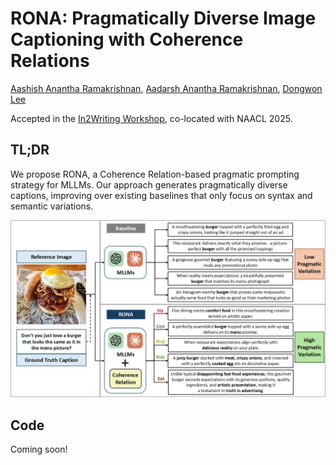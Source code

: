 # RONA: Pragmatically Diverse Image Captioning with Coherence Relations

[Aashish Anantha Ramakrishnan](https://aashish2000.github.io), [Aadarsh Anantha Ramakrishnan](https://www.linkedin.com/in/aadarsh-a/), [Dongwon Lee](https://scholar.google.com/citations?user=MzL-WnEAAAAJ&hl=en)

Accepted in the [In2Writing Workshop](https://in2writing.glitch.me/), co-located with NAACL 2025.

## TL;DR

We propose RONA, a Coherence Relation-based pragmatic prompting strategy for MLLMs. Our approach generates pragmatically diverse captions, improving over existing baselines that only focus on syntax and semantic variations. 

![Arch Diagram](./images/arch_diagram_final.jpg)

## Code
Coming soon!